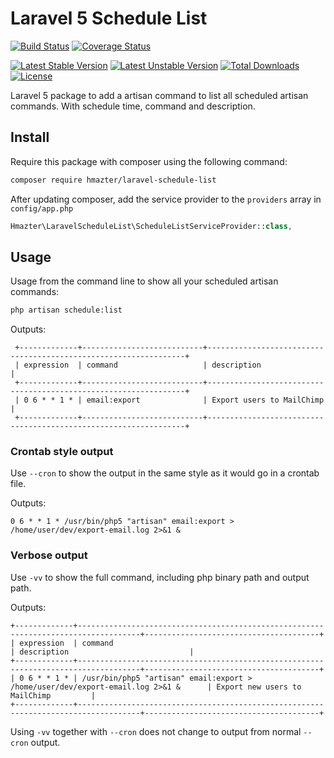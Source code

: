 Laravel 5 Schedule List
=====================

[![Build Status](https://travis-ci.org/hmazter/laravel-schedule-list.svg?branch=master)](https://travis-ci.org/hmazter/laravel-schedule-list)
[![Coverage Status](https://coveralls.io/repos/hmazter/laravel-schedule-list/badge.svg?branch=master&service=github)](https://coveralls.io/github/hmazter/laravel-schedule-list?branch=master)

[![Latest Stable Version](https://poser.pugx.org/hmazter/laravel-schedule-list/v/stable)](https://packagist.org/packages/hmazter/laravel-schedule-list)
[![Latest Unstable Version](https://poser.pugx.org/hmazter/laravel-schedule-list/v/unstable)](https://packagist.org/packages/hmazter/laravel-schedule-list)
[![Total Downloads](https://poser.pugx.org/hmazter/laravel-schedule-list/downloads)](https://packagist.org/packages/hmazter/laravel-schedule-list)
[![License](https://poser.pugx.org/hmazter/laravel-schedule-list/license)](https://packagist.org/packages/hmazter/laravel-schedule-list)

Laravel 5 package to add a artisan command to list all scheduled artisan commands. 
With schedule time, command and description.


## Install

Require this package with composer using the following command:

```bash
composer require hmazter/laravel-schedule-list
```

After updating composer, add the service provider to the `providers` array in `config/app.php`

```php
Hmazter\LaravelScheduleList\ScheduleListServiceProvider::class,
```

## Usage

Usage from the command line to show all your scheduled artisan commands:

```bash
php artisan schedule:list
```

Outputs:

     +-------------+---------------------------+-----------------------------------------------------------------+
     | expression  | command                   | description                                                     |
     +-------------+---------------------------+-----------------------------------------------------------------+
     | 0 6 * * 1 * | email:export              | Export users to MailChimp                                       |
     +-------------+---------------------------+-----------------------------------------------------------------+

### Crontab style output

Use `--cron` to show the output in the same style as it would go in a crontab file.

Outputs:

    0 6 * * 1 * /usr/bin/php5 "artisan" email:export > /home/user/dev/export-email.log 2>&1 &

### Verbose output

Use `-vv` to show the full command, including php binary path and output path.

Outputs:

    +-------------+------------------------------------------------------------------------------------+---------------------------------------+
    | expression  | command                                                                            | description                           |
    +-------------+------------------------------------------------------------------------------------+---------------------------------------+
    | 0 6 * * 1 * | /usr/bin/php5 "artisan" email:export > /home/user/dev/export-email.log 2>&1 &      | Export new users to MailChimp         |
    +-------------+------------------------------------------------------------------------------------+---------------------------------------+

Using `-vv` together with `--cron` does not change to output from normal `--cron` output.
